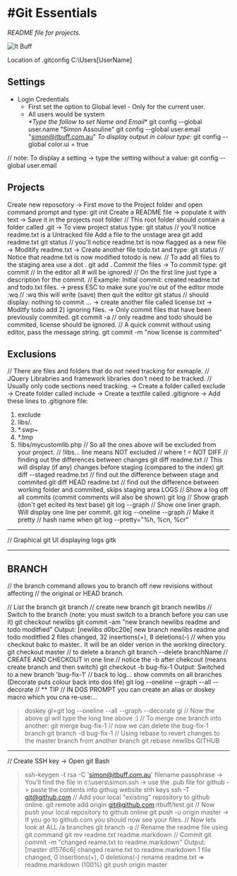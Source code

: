 #Git Essentials
==================

*README file for projects.*

![It Buff](http://www.itbuff.com.au/images/logo.png)

Location of .gitconfig
C:\Users\[UserName]

Settings 
--------
* Login Credentials
  * First set the option to Global level - Only for the current user.
  * All users would be system<br>
	_*Type the follow to set Name and Email_*
	git config --global user.name "Simon Assouline"
	git config --global user.email "simon@itbuff.com.au"
*To display output in colour type:*
	git config --global color.ui = true

// note: To display a setting 
-> type the setting without a value:
git config --global user.email

Projects
--------
Create new reposotory
-> First move to the Project folder and open command prompt and type:
git init
Create a README file 
-> populate it with text
-> Save it in the projects root folder 
// This root folder should contain a folder called .git
-> To view project status type:
git status
// you'll notice readme.txt is a Untracked file
Add a file to the unstage area
git add readme.txt
git status
// you'll notice readme.txt is now flagged as a new file
-> Moditify readme.txt
-> Create another file todo.txt and type:
git status
// Notice that readme.txt is now modified totodo is new.
// To add all files to the staging area use a dot .
git add .
Commit the files
-> To commit type:
git commit
// In the editor all # will be ignored/
// On the first line just type a description for the commit.
// Example: Initial commit: created readme.txt and todo.txt files.
-> press ESC to make sure you're out of the editor mode
:wq
// :wq this will write (save) then quit the editor
git status
// should display: nothing to commit ...
-> create another file called license.txt
-> Moditfy todo add 2) ignoring files.
-> Only commit files that have been previously commited.
git commit -a
// only readme and todo should be commited, license should be ignored.
// A quick commit without using editor, pass the message string.
git commit -m "now license is commited"

Exclusions
----------
// There are files and folders that do not need tracking for exmaple.
// JQuery Librabries and framework libraries don't need to be tracked.
// Usually only code sections need tracking.
-> Create a folder called exclude
-> Create folder called include
-> Create a textfile called .gitignore
-> Add these lines to .gitignore file:
1. exclude
2. libs/*.*
3. *.swp~
4. *.tmp
5. !libs/mycustomlib.php
// So all the ones above will be excluded from your project.
// !libs... line means NOT excluded
// where ! = NOT
DIFF
// finding out the differences between changes
git diff readme.txt
// This will display (if any) changes before staging (compared to the index)
git diff --staged readme.txt
// find out the difference between stage and commited
git diff HEAD readme.txt
// find out the difference between working folder and commited, skips staging area
LOGS
// Show a log off all commits (commit comments will also be shown)
git log
// Show graph (don't get ecited its text base)
git log --graph
// Show one liner graph. Will display one line per commit.
git log --oneline --graph
// Make it pretty
//               hash name when
git log --pretty="%h, %cn, %cr"
****
// Graphical git UI displaying logs
gitk  
****
BRANCH
------
// the branch command allows you to branch off new revisions without affecting 
// the original or HEAD branch.

// List the branch
git branch
// create new branch
git branch newlibs
// Switch to the branch (note: you must switch to a branch before you can use it)
git checkout newlibs
git commit -am "new branch newlibs readme and todo moditfied"
Output:
[newlibs d0bc20e] new branch newlibs readme and todo moditfied
2 files changed, 32 insertions(+), 8 deletions(-)
// when you checkout bakc to master.. It will be an older verion in the working directory.
git checkout master
// to delete a branch
git branch --delete branchName
// CREATE AND CHECKOUT in one line
// notice the -b after chekcout (means create branch and then switch)
git checkout -b bug-fix-1
Output:
Switched to a new branch 'bug-fix-1'
// back to log... show commits on all branches (Decorate puts colour back into dos life)
git log --oneline --graph --all --decorate
// ** TIP
// IN DOS PROMPT you can create an alias or doskey macro which you cna re-use:...
> doskey gl=git log --oneline --all --graph --decorate
> gl
// Now the above gl will type the long line above :)
// To merge one branch into another:
git merge bug-fix-1
// now we can delete the bug-fix-1 branch
git branch -d bug-fix-1
// Using rebase to revert changes to the master branch from another branch
git rebase newlibs
GITHUB
------
// Create SSH key
-> Open git Bash
 > ssh-keygen -t rsa -C 'simon@itbuff.com.au'
> filename
> passphrase
-> You'll find the file in c:\users\simon\.ssh
-> use the .pub file for github
-> paste the contents into githug website shh keys
 > ssh -T git@github.com
 // Add your local "existing" repository to github online.
 > git remote add origin git@github.com:itbuff/test.git
 // Now push your local repository to github online
 > git push -u origin master
-> If you go to github.com you should now see your files.
// Now lets look at ALL /a branches
 > git branch -a
// Rename the readme file using git command 
 > git mv readme.txt readme.markdown
// Commit
 > git commit -m "changed reame.txt to readme.markdown"
Output:
[master d1576c6] changed reame.txt to readme.markdown
1 file changed, 0 insertions(+), 0 deletions(-)
rename readme.txt => readme.markdown (100%)
 > git push origin master
